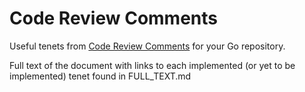 # Code Review Comments

Useful tenets from [Code Review Comments](https://github.com/golang/go/wiki/CodeReviewComments) for your Go repository.

Full text of the document with links to each implemented (or yet to be implemented) tenet found in FULL_TEXT.md